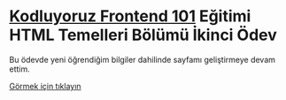 # [Kodluyoruz Frontend 101](https://github.com/erdinckurt/kodluyoruz-frontend-101-egitimi) Eğitimi HTML Temelleri Bölümü İkinci Ödev

Bu ödevde yeni öğrendiğim bilgiler dahilinde sayfamı geliştirmeye devam ettim.

[Görmek için tıklayın](https://erdinckurt.github.io/frontend-101-html-ikinci-odev/)
